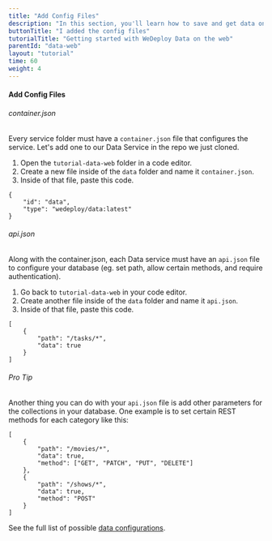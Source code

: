 ```yaml
---
title: "Add Config Files"
description: "In this section, you'll learn how to save and get data on the web using the WeDeploy API Client."
buttonTitle: "I added the config files"
tutorialTitle: "Getting started with WeDeploy Data on the web"
parentId: "data-web"
layout: "tutorial"
time: 60
weight: 4
---
```


#### Add Config Files

###### container.json

Every service folder must have a `container.json` file that configures the service. Let's add one to our Data Service in the repo we just cloned.

1. Open the `tutorial-data-web` folder in a code editor.
2. Create a new file inside of the `data` folder and name it `container.json`.
3. Inside of that file, paste this code.

```application/json
{
	"id": "data",
	"type": "wedeploy/data:latest"
}
```

###### api.json

Along with the container.json, each Data service must have an `api.json` file to configure your database (eg. set path, allow certain methods, and require authentication).

1. Go back to `tutorial-data-web` in your code editor.
2. Create another file inside of the `data` folder and name it `api.json`.
3. Inside of that file, paste this code.

```application/json
[
	{
		"path": "/tasks/*",
		"data": true
	}
]
```

<aside>

###### <span class="icon-16-star"></span> Pro Tip

Another thing you can do with your `api.json` file is add other parameters for the collections in your database. One example is to set certain REST methods for each category like this:

```application/json
[
	{
		"path": "/movies/*",
		"data": true,
		"method": ["GET", "PATCH", "PUT", "DELETE"]
	},
	{
		"path": "/shows/*",
		"data": true,
		"method": "POST"
	}
]
```

See the full list of possible <a href="http://wedeploy.com/docs/data/configuring-data.html" target="_blank">data configurations</a>.

</aside>
